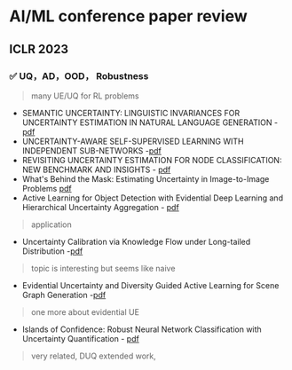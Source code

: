 
# AI/ML conference paper review

## ICLR 2023  


### ✅  UQ，AD，OOD， Robustness

> many UE/UQ for RL problems 

- SEMANTIC UNCERTAINTY: LINGUISTIC INVARIANCES FOR UNCERTAINTY ESTIMATION IN NATURAL LANGUAGE GENERATION - [pdf](https://openreview.net/pdf?id=VD-AYtP0dve)
- UNCERTAINTY-AWARE SELF-SUPERVISED LEARNING WITH INDEPENDENT SUB-NETWORKS -[pdf](https://openreview.net/pdf?id=CLmXXljIf__)
- REVISITING UNCERTAINTY ESTIMATION FOR NODE CLASSIFICATION: NEW BENCHMARK AND INSIGHTS - [pdf](https://openreview.net/pdf?id=DB3BH3arU2Y)
- What's Behind the Mask: Estimating Uncertainty in Image-to-Image Problems [pdf](https://openreview.net/pdf?id=kzqRIEHBgH)
- Active Learning for Object Detection with Evidential Deep Learning and Hierarchical Uncertainty Aggregation - [pdf](https://openreview.net/pdf?id=MnEjsw-vj-X)
> application

- Uncertainty Calibration via Knowledge Flow under Long-tailed Distribution -[pdf](https://openreview.net/pdf?id=GLOtO2QbNp)
>  topic is interesting but seems like naive 

- Evidential Uncertainty and Diversity Guided Active Learning for Scene Graph Generation -[pdf](https://openreview.net/pdf?id=xI1ZTtVOtlz)
> one more about evidential UE

- Islands of Confidence: Robust Neural Network Classification with Uncertainty Quantification - [pdf](https://openreview.net/pdf?id=pNnXjO3q82)
> very related, DUQ extended work, 
